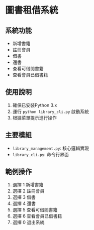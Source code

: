 # 圖書租借系統

## 系統功能
- 新增書籍
- 註冊會員
- 借書
- 還書
- 查看可借閱書籍
- 查看會員已借書籍

## 使用說明
1. 確保已安裝Python 3.x
2. 運行 `python library_cli.py` 啟動系統
3. 根據菜單提示進行操作

## 主要模組
- `library_management.py`: 核心邏輯實現
- `library_cli.py`: 命令行界面

## 範例操作
1. 選擇 1 新增書籍
2. 選擇 2 註冊會員
3. 選擇 3 借書
4. 選擇 4 還書
5. 選擇 5 查看可借閱書籍
6. 選擇 6 查看會員已借書籍
7. 選擇 0 退出系統